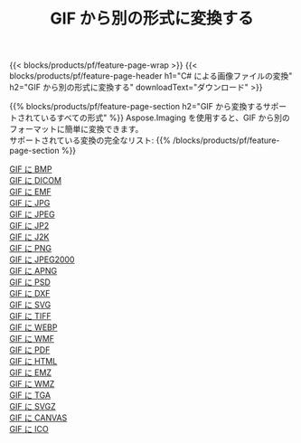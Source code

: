 ﻿---
title: GIF から別の形式に変換する 
weight: 3920
url: /ja/java/conversion/from/gif 
lang: ja
langdirlevel: 2
locales: zh-hans,ja,it,ru,de,es,fr,nl,id,lt,pl,pt,vi,tr,ko,zh-hant,ar,hi,th,sv,cs,uk,he
description: Aspose.Imaging を使用すると、GIF から別のフォーマットに簡単に変換できます
---

{{< blocks/products/pf/feature-page-wrap >}}
{{< blocks/products/pf/feature-page-header h1="C# による画像ファイルの変換" h2="GIF から別の形式に変換する" downloadText="ダウンロード" >}}


{{% blocks/products/pf/feature-page-section  h2="GIF から変換するサポートされているすべての形式" %}}
Aspose.Imaging を使用すると、GIF から別のフォーマットに簡単に変換できます。
<br/>
サポートされている変換の完全なリスト:
{{% /blocks/products/pf/feature-page-section %}}
<div class="container-fluid productfamilypage bg-gray">
    <div class="convertypes bg-gray agp-content section">
        <div class="container">
		<div class="row other-converters">
		    <div class='col-md-2 other-converter remove-lp remove-rp'><a href="/imaging/ja/java/conversion/gif-to-bmp" >GIF に BMP</a></div><div class='col-md-2 other-converter remove-lp remove-rp'><a href="/imaging/ja/java/conversion/gif-to-dicom" >GIF に DICOM</a></div><div class='col-md-2 other-converter remove-lp remove-rp'><a href="/imaging/ja/java/conversion/gif-to-emf" >GIF に EMF</a></div><div class='col-md-2 other-converter remove-lp remove-rp'><a href="/imaging/ja/java/conversion/gif-to-jpg" >GIF に JPG</a></div><div class='col-md-2 other-converter remove-lp remove-rp'><a href="/imaging/ja/java/conversion/gif-to-jpeg" >GIF に JPEG</a></div><div class='col-md-2 other-converter remove-lp remove-rp'><a href="/imaging/ja/java/conversion/gif-to-jp2" >GIF に JP2</a></div><div class='col-md-2 other-converter remove-lp remove-rp'><a href="/imaging/ja/java/conversion/gif-to-j2k" >GIF に J2K</a></div><div class='col-md-2 other-converter remove-lp remove-rp'><a href="/imaging/ja/java/conversion/gif-to-png" >GIF に PNG</a></div><div class='col-md-2 other-converter remove-lp remove-rp'><a href="/imaging/ja/java/conversion/gif-to-jpeg2000" >GIF に JPEG2000</a></div><div class='col-md-2 other-converter remove-lp remove-rp'><a href="/imaging/ja/java/conversion/gif-to-apng" >GIF に APNG</a></div><div class='col-md-2 other-converter remove-lp remove-rp'><a href="/imaging/ja/java/conversion/gif-to-psd" >GIF に PSD</a></div><div class='col-md-2 other-converter remove-lp remove-rp'><a href="/imaging/ja/java/conversion/gif-to-dxf" >GIF に DXF</a></div><div class='col-md-2 other-converter remove-lp remove-rp'><a href="/imaging/ja/java/conversion/gif-to-svg" >GIF に SVG</a></div><div class='col-md-2 other-converter remove-lp remove-rp'><a href="/imaging/ja/java/conversion/gif-to-tiff" >GIF に TIFF</a></div><div class='col-md-2 other-converter remove-lp remove-rp'><a href="/imaging/ja/java/conversion/gif-to-webp" >GIF に WEBP</a></div><div class='col-md-2 other-converter remove-lp remove-rp'><a href="/imaging/ja/java/conversion/gif-to-wmf" >GIF に WMF</a></div><div class='col-md-2 other-converter remove-lp remove-rp'><a href="/imaging/ja/java/conversion/gif-to-pdf" >GIF に PDF</a></div><div class='col-md-2 other-converter remove-lp remove-rp'><a href="/imaging/ja/java/conversion/gif-to-html" >GIF に HTML</a></div><div class='col-md-2 other-converter remove-lp remove-rp'><a href="/imaging/ja/java/conversion/gif-to-emz" >GIF に EMZ</a></div><div class='col-md-2 other-converter remove-lp remove-rp'><a href="/imaging/ja/java/conversion/gif-to-wmz" >GIF に WMZ</a></div><div class='col-md-2 other-converter remove-lp remove-rp'><a href="/imaging/ja/java/conversion/gif-to-tga" >GIF に TGA</a></div><div class='col-md-2 other-converter remove-lp remove-rp'><a href="/imaging/ja/java/conversion/gif-to-svgz" >GIF に SVGZ</a></div><div class='col-md-2 other-converter remove-lp remove-rp'><a href="/imaging/ja/java/conversion/gif-to-canvas" >GIF に CANVAS</a></div><div class='col-md-2 other-converter remove-lp remove-rp'><a href="/imaging/ja/java/conversion/gif-to-ico" >GIF に ICO</a></div>
                </div>
        </div>
    </div>
</div>
<br/>

